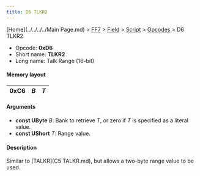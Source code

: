 ```yaml
---
title: D6 TLKR2
---
```


[Home](../../../../Main Page.md) > [FF7](../../../../FF7.md) > [Field](../../../Field.md) > [Script](../../Script.md) > [Opcodes](../Opcodes.md) > D6 TLKR2

-   Opcode: **0xD6**
-   Short name: **TLKR2**
-   Long name: Talk Range (16-bit)

#### Memory layout

| 0xC6 | *B* | *T* |
|------|-----|-----|

#### Arguments

-   **const UByte** *B*: Bank to retrieve *T*, or zero if *T* is specified as a literal value.
-   **const UShort** *T*: Range value.

#### Description

Similar to [TALKR](C5 TALKR.md), but allows a two-byte range value to be used.
